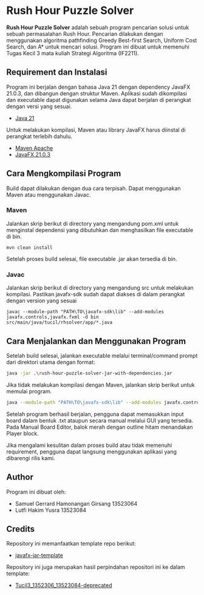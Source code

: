 # Rush Hour Puzzle Solver

**Rush Hour Puzzle Solver** adalah sebuah program pencarian solusi untuk sebuah permasalahan Rush Hour. Pencarian dilakukan dengan menggunakan algoritma pathfinding Greedy Best-first Search, Uniform Cost Search, dan A* untuk mencari solusi. Program ini dibuat untuk memenuhi Tugas Kecil 3 mata kuliah Strategi Algoritma (IF2211).

## Requirement dan Instalasi
Program ini berjalan dengan bahasa Java 21 dengan dependency JavaFX 21.0.3, dan dibangun dengan struktur Maven. Aplikasi sudah dikompilasi dan executable dapat digunakan selama Java dapat berjalan di perangkat dengan versi yang sesuai.

- [Java 21](https://www.oracle.com/id/java/technologies/downloads/#java21)

Untuk melakukan kompilasi, Maven atau library JavaFX harus diinstal di perangkat terlebih dahulu.

- [Maven Apache](https://maven.apache.org/install.html)
- [JavaFX 21.0.3](https://gluonhq.com/products/javafx/)

## Cara Mengkompilasi Program
Build dapat dilakukan dengan dua cara terpisah. Dapat menggunakan Maven atau menggunakan Javac.
### Maven
Jalankan skrip berikut di directory yang mengandung pom.xml untuk menginstal dependensi yang dibutuhkan dan menghasilkan file executable di bin.
  ```
  mvn clean install
  ```

Setelah proses build selesai, file executable .jar akan tersedia di bin.
### Javac
Jalankan skrip berikut di directory yang mengandung src untuk melakukan kompilasi. Pastikan javafx-sdk sudah dapat diakses di dalam perangkat dengan version yang sesuai

```
javac --module-path "PATH\TO\javafx-sdk\lib" --add-modules javafx.controls,javafx.fxml -d bin src/main/java/tucil/rhsolver/app/*.java
```

## Cara Menjalankan dan Menggunakan Program
Setelah build selesai, jalankan executable melalui terminal/command prompt dari direktori utama dengan format:

```bash
java -jar .\rush-hour-puzzle-solver-jar-with-dependencies.jar
```

Jika tidak melakukan kompilasi dengan Maven, jalankan skrip berikut untuk memulai program.
```bash
java --module-path "PATH\TO\javafx-sdk\lib" --add-modules javafx.controls,javafx.fxml -cp bin src.main.java.tucil.rhsolver.app.AppLauncher

```

Setelah program berhasil berjalan, pengguna dapat memasukkan input board dalam bentuk .txt ataupun secara manual melalui GUI yang tersedia. Pada Manual Board Editor, balok merah dengan outline hitam menandakan Player block.

Jika mengalami kesulitan dalam proses build atau tidak memenuhi requirement, pengguna dapat langsung menggunakan aplikasi yang dibarengi rilis kami.

## Author
Program ini dibuat oleh:
- Samuel Gerrard Hamonangan Girsang 13523064
- Lutfi Hakim Yusra 13523084

## Credits
Repository ini memanfaatkan template repo berikut:
- [javafx-jar-template](https://github.com/FDelporte/javafx-jar-template)

Repository ini juga merupakan hasil perpindahan repositori ini ke dalam template:
- [Tucil3_1352306_13523084-deprecated](https://github.com/pixelatedbus/Tucil3_13523064_13523084-deprecated)




